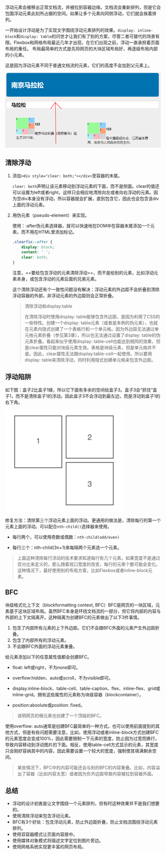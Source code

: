 浮动元素会被移出正常文档流，并被拉到容器边缘。文档流会重新排列，但是它会包围浮动元素此刻所占据的空间。如果让多个元素向同侧浮动，它们就会挨着排列。

一开始设计浮动是为了实现文字围绕浮动元素排列的效果。`display: inline-block`和`display: table`的问世才让我们有了别的方案，尽管二者可替代的场景有限。Flexbox和网格布局最近几年才出现，在它们出现之前，浮动一直承担着页面布局的重任。
布局最简单的方式是先将网页的大块区域布局好，再逐级布局内部的小元素。

这是因为浮动元素不同于普通文档流的元素，它们的高度不会加到父元素上。

![浮动会脱离文档流](images/float-bg.png)

## 清除浮动

1. 添加`<div style="clear: both;"></div>`至容器的末尾。

   `clear: both`声明让该元素移动到浮动元素的下面，而不是侧面。clear的值还可以设置为left或者right，这样只会相应地清除向左或者向右浮动的元素。因为空div本身没有浮动，所以容器就会扩展，直到包含它，因此也会包含该div上面的浮动元素。

2. 用伪元素（pseudo-element）来实现。

   使用：:after伪元素选择器，就可以快速地在DOM中在容器末尾添加一个元素，而不用在HTML里添加标记。

   ```css
   .clearfix::after {
       display: block;
       content: ' ';
       clear: both;
   }
   ```

   注意，==要给包含浮动的元素清除浮动==，而不是给别的元素，比如浮动元素本身，或包含浮动的元素后面的兄弟元素。

   这个清除浮动还有个一致性问题没有解决：浮动元素的外边距不会折叠到清除浮动容器的外部，非浮动元素的外边距则会正常折叠。

   > 清除浮动和display:table
   >
   > 在清除浮动时使用display: table能够包含外边距，是因为利用了CSS的一些特性。创建一个display: table元素（或者是本例的伪元素），也就在元素内隐式创建了一个表格行和一个单元格。因为外边距无法通过单元格元素折叠（参见第3章），所以也无法通过设置了display: table的伪元素折叠。看起来似乎使用display: table-cell也能达到相同的效果，但是clear属性只能对块级元素生效。表格是块级元素，但是单元格并不是。因此，clear属性无法跟display:table-cell一起使用。所以要用display: table来清除浮动，同时利用隐式创建单元格来包含外边距。

## 浮动陷阱

如下图：盒子2比盒子1矮，所以它下面有多余的空间给盒子3。盒子3会“抓住”盒子1，而不是清除盒子1的浮动。因此盒子3不会浮动到最左边，而是浮动到盒子1的右下角。

![浮动陷阱](images/wrong-float.png)

修复方法：清除第三个浮动元素上面的浮动。更通用的做法是，清除每行的第一个元素上面的浮动。可以配合`nth-child()`选择器来使用。

- 每行两个，可以使用奇数或偶数：`nth-child(odd/even)`

- 每行三个：nth-child(3n+1)来每隔两个元素选一个元素。

> 上面这种清除每行浮动的技术要求知道每行有几个元素。如果宽度不是通过百分比来定义的，那么随着视口宽度的改变，每行的元素个数可能会变化。这种情况下，最好使用别的布局方案，比如Flexbox或者inline-block元素。

## BFC

块级格式化上下文（blockformatting context, BFC）BFC是网页的一块区域，元素基于这块区域布局。虽然BFC本身是环绕文档流的一部分，但它将内部的内容与外部的上下文隔离开。这种隔离为创建BFC的元素做出了以下3件事情。

1. 包含了内部所有元素的上下外边距。它们不会跟BFC外面的元素产生外边距折叠。
2. 包含了内部所有的浮动元素。
3. 不会跟BFC外面的浮动元素重叠。

给元素添加以下的任意属性值都会创建BFC。

- float: left或right，不为none即可。

-  overflow:hidden、auto或scroll，不为visible即可。

-  display:inline-block、table-cell、table-caption、flex、inline-flex、grid或inline-grid。拥有这些属性的元素称为块级容器（blockcontainer）。

-  position:absolute或position: fixed。

  > 说明网页的根元素也创建了一个顶级的BFC。

使用overflow: auto通常是创建BFC最简单的一种方式。也可以使用前面提到的其他方式，但是有些问题需要注意，比如，使用浮动或者inline-block方式创建BFC的元素宽度会变成100%，因此需要限制一下元素的宽度，防止因为过宽而换行，导致内容移动到浮动图片的下面。相反，使用table-cell方式显示的元素，其宽度只会刚好容纳其中的内容，因此需要设置一个较大的宽度，强制使其填满剩余空间。

> 某些情况下，BFC中的内容可能还会与别的BFC的内容重叠。比如，内容溢出了容器（比如内容太宽）或者因为负外边距导致内容被拉到容器外面。

## 总结

- 浮动的设计初衷是让文字围绕一个元素排列，但有时这种效果并不是我们想要的。
-  使用清除浮动来包含浮动元素。
-  BFC有3个好处：包含浮动元素，防止外边距折叠，防止文档流围绕浮动元素排列。
-  使用双容器模式让页面内容居中。
-  使用媒体对象模式将描述文字定位到图片旁边。
- 使用网格系统实现更丰富的网页布局。